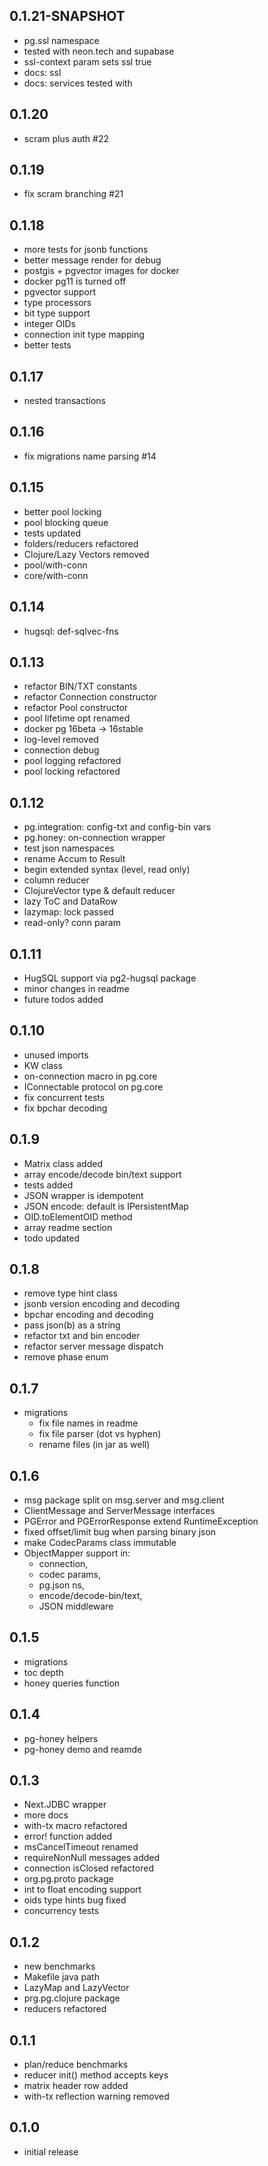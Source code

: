 
## 0.1.21-SNAPSHOT

- pg.ssl namespace
- tested with neon.tech and supabase
- ssl-context param sets ssl true
- docs: ssl
- docs: services tested with

## 0.1.20

- scram plus auth #22

## 0.1.19

- fix scram branching #21

## 0.1.18

- more tests for jsonb functions
- better message render for debug
- postgis + pgvector images for docker
- docker pg11 is turned off
- pgvector support
- type processors
- bit type support
- integer OIDs
- connection init type mapping
- better tests

## 0.1.17

- nested transactions

## 0.1.16

- fix migrations name parsing #14

## 0.1.15

- better pool locking
- pool blocking queue
- tests updated
- folders/reducers refactored
- Clojure/Lazy Vectors removed
- pool/with-conn
- core/with-conn

## 0.1.14

- hugsql: def-sqlvec-fns

## 0.1.13

- refactor BIN/TXT constants
- refactor Connection constructor
- refactor Pool constructor
- pool lifetime opt renamed
- docker pg 16beta -> 16stable
- log-level removed
- connection debug
- pool logging refactored
- pool locking refactored

## 0.1.12

- pg.integration: config-txt and config-bin vars
- pg.honey: on-connection wrapper
- test json namespaces
- rename Accum to Result
- begin extended syntax (level, read only)
- column reducer
- ClojureVector type & default reducer
- lazy ToC and DataRow
- lazymap: lock passed
- read-only? conn param

## 0.1.11

- HugSQL support via pg2-hugsql package
- minor changes in readme
- future todos added

## 0.1.10

- unused imports
- KW class
- on-connection macro in pg.core
- IConnectable protocol on pg.core
- fix concurrent tests
- fix bpchar decoding

## 0.1.9

- Matrix class added
- array encode/decode bin/text support
- tests added
- JSON wrapper is idempotent
- JSON encode: default is IPersistentMap
- OID.toElementOID method
- array readme section
- todo updated

## 0.1.8

- remove type hint class
- jsonb version encoding and decoding
- bpchar encoding and decoding
- pass json(b) as a string
- refactor txt and bin encoder
- refactor server message dispatch
- remove phase enum

## 0.1.7

- migrations
  - fix file names in readme
  - fix file parser (dot vs hyphen)
  - rename files (in jar as well)

## 0.1.6

- msg package split on msg.server and msg.client
- ClientMessage and ServerMessage interfaces
- PGError and PGErrorResponse extend RuntimeException
- fixed offset/limit bug when parsing binary json
- make CodecParams class immutable
- ObjectMapper support in:
  - connection,
  - codec params,
  - pg.json ns,
  - encode/decode-bin/text,
  - JSON middleware

## 0.1.5

- migrations
- toc depth
- honey queries function

## 0.1.4

- pg-honey helpers
- pg-honey demo and reamde

## 0.1.3

- Next.JDBC wrapper
- more docs
- with-tx macro refactored
- error! function added
- msCancelTimeout renamed
- requireNonNull messages added
- connection isClosed refactored
- org.pg.proto package
- int to float encoding support
- oids type hints bug fixed
- concurrency tests

## 0.1.2

- new benchmarks
- Makefile java path
- LazyMap and LazyVector
- prg.pg.clojure package
- reducers refactored

## 0.1.1

- plan/reduce benchmarks
- reducer init() method accepts keys
- matrix header row added
- with-tx reflection warning removed

## 0.1.0

- initial release
